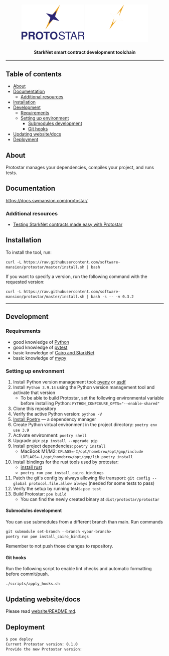 <div align="center">
  <img src="./readme/protostar-logo--dark.svg#gh-light-mode-only" width=200 alt="protostar-logo" />
  <img src="./readme/protostar-logo--light.svg#gh-dark-mode-only" width=200 alt="protostar-logo" />

  <h4>StarkNet smart contract development toolchain</h4>

</div>

---

## Table of contents <!-- omit in toc -->
- [About](#about)
- [Documentation](#documentation)
  - [Additional resources](#additional-resources)
- [Installation](#installation)
- [Development](#development)
  - [Requirements](#requirements)
  - [Setting up environment](#setting-up-environment)
    - [Submodules development](#submodules-development)
    - [Git hooks](#git-hooks)
- [Updating website/docs](#updating-websitedocs)
- [Deployment](#deployment)



## About
Protostar manages your dependencies, compiles your project, and runs tests.

## Documentation
https://docs.swmansion.com/protostar/

### Additional resources
- [Testing StarkNet contracts made easy with Protostar](https://blog.swmansion.com/testing-starknet-contracts-made-easy-with-protostar-2ecdad3c9133)

## Installation

To install the tool, run:

```shell
curl -L https://raw.githubusercontent.com/software-mansion/protostar/master/install.sh | bash
```

If you want to specify a version, run the following command with the requested version:

```console
curl -L https://raw.githubusercontent.com/software-mansion/protostar/master/install.sh | bash -s -- -v 0.3.2
```

---

## Development

### Requirements
- good knowledge of [Python](https://www.python.org/)
- good knowledge of [pytest](https://docs.pytest.org/en/7.1.x/)
- basic knowledge of [Cairo and StarkNet](https://www.cairo-lang.org/docs/index.html)
- basic knowledge of [mypy](https://mypy.readthedocs.io/en/stable/getting_started.html)


### Setting up environment

1. Install Python version management tool: [pyenv](https://github.com/pyenv/pyenv) or [asdf](https://github.com/asdf-vm/asdf)
1. Install `Python 3.9.14` using the Python version management tool and activate that version
   - To be able to build Protostar, set the following environmental variable before installing Python: `PYTHON_CONFIGURE_OPTS="--enable-shared"`
1. Clone this repository
1. Verify the active Python version: `python -V`
1. [Install Poetry](https://python-poetry.org/docs/#installation) — a dependency manager
1. Create Python virtual environment in the project directory: `poetry env use 3.9`
1. Activate environment: `poetry shell`
1. Upgrade pip: `pip install --upgrade pip`
1. Install project dependencies: `poetry install`
    - MacBook M1/M2: `CFLAGS=-I/opt/homebrew/opt/gmp/include LDFLAGS=-L/opt/homebrew/opt/gmp/lib poetry install`
1. Install bindings for the rust tools used by protostar:
    - [install rust](https://www.rust-lang.org/tools/install)
    - `poetry run poe install_cairo_bindings`
1. Patch the git's config by always allowing file transport: `git config --global protocol.file.allow always` (needed for some tests to pass) 
1. Verify the setup by running tests: `poe test`
1. Build Protostar: `poe build`
    - You can find the newly created binary at `dist/protostar/protostar`

#### Submodules development 
You can use submodules from a different branch than main. Run commands
```shell
git submodule set-branch --branch <your-branch>
poetry run poe install_cairo_bindings
```
Remember to not push those changes to repository.

#### Git hooks

Run the following script to enable lint checks and automatic formatting before commit/push.

```shell
./scripts/apply_hooks.sh
```

## Updating website/docs
Please read [website/README.md](./website/README.md).

## Deployment
```
$ poe deploy
Current Protostar version: 0.1.0
Provide the new Protostar version:
```
